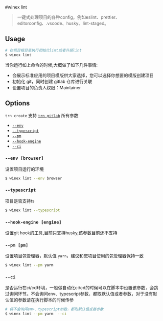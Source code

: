 #winex lint

> 一键式处理项目的各种config，例如eslint、prettier、editorconfig、.vscode、husky、lint-staged。

## Usage

```bash
# 在项目根目录执行初始化lint或者升级lint
$ winex lint
```

当你运行如上命令的时候,大概做了如下几件事情:

- 会展示标准应用的项目模版供大家选择，您可以选择你想要的模版创建项目
- 初始化 git，同时创建 gitlab 仓库进行关联
- 设置项目的负责人权限：Maintainer

## Options

`trn create` 支持 [`trn gitlab`](#/gitlab) 所有参数

- [`--env`](#--env)
- [`--typescript`](#--typescript)
- [`--pm`](#--pm)
- [`--hook-engine`](#--hook-engine)
- [`--ci`](#--ci)

### `--env [browser]`

设置项目运行的环境

```bash
$ winex lint --env browser
```

### `--typescript`

项目是否支持ts

```bash
$ winex lint --typescript
```

### `--hook-engine [engine]`

设置git hook的工具,目前只支持husky,该参数目前还不支持


### `--pm [pm]`

设置项目包管理器，默认值 `yarn`，建议和您项目使用的包管理器保持一致

```bash
$ winex lint --pm yarn
```


### `--ci`

是否运行在ci/cd环境，一般做自动化ci/cd的时候可以在脚本中设置该参数，会跳过询问环节。不会询问env、typescript参数，都取默认值或者参数，对于没有默认值的参数请在执行脚本的时候传参

```bash
# 将不会询问env、typescript参数，都取默认值或者参数
$ winex lint --pm yarn  --ci
```
